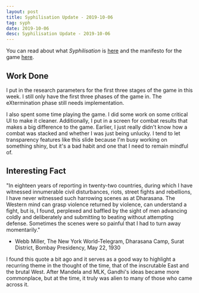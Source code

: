 ```yaml
---
layout: post
title: Syphilisation Update - 2019-10-06
tag: syph
date: 2019-10-06
desc: Syphilisation Update - 2019-10-06
---
```



You can read about what *Syphilisation* is [here](/blog/syph/announce) and the manifesto for the game [here](/blog/syph/manifesto).

## Work Done

I put in the research parameters for the first three stages of the game in this week. I still only have the first three phases of the game in. The eXtermination phase still needs implementation.


I also spent some time playing the game. I did some work on some critical UI to make it cleaner. Additionally, I put in a screen for combat results that makes a big difference to the game. Earlier, I just really didn't know how a combat was stacked and whether I was just being unlucky. I tend to let transparency features like this slide because I'm busy working on something shiny, but it's a bad habit and one that I need to remain mindful of.

## Interesting Fact

"In eighteen years of reporting in twenty-two countries, during which I have witnessed innumerable civil disturbances, riots, street fights and rebellions, I have never witnessed such harrowing scenes as at Dharasana. The Western mind can grasp violence returned by violence, can understand a fight, but is, I found, perplexed and baffled by the sight of men advancing coldly and deliberately and submitting to beating without attempting defense. Sometimes the scenes were so painful that I had to turn away momentarily."


- Webb Miller, The New York World-Telegram, Dharasana Camp, Surat District, Bombay Presidency, May 22, 1930


I found this quote a bit ago and it serves as a good way to highlight a recurring theme in the thought of the time, that of the inscrutable East and the brutal West. After Mandela and MLK, Gandhi's ideas became more commonplace, but at the time, it truly was alien to many of those who came across it.

